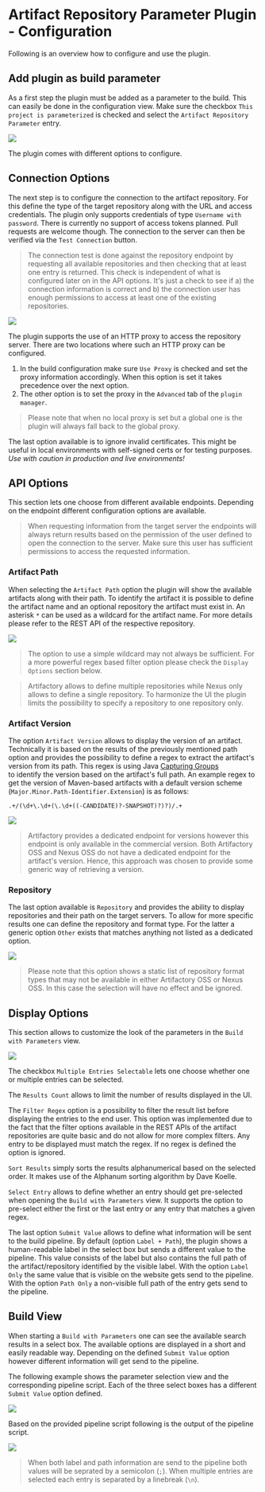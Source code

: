 # Artifact Repository Parameter Plugin - Configuration

Following is an overview how to configure and use the plugin.

## Add plugin as build parameter

As a first step the plugin must be added as a parameter to the build. This can easily be done
in the configuration view. Make sure the checkbox `This project is parameterized` is checked
and select the `Artifact Repository Parameter` entry.

![](img/param_select.png)

The plugin comes with different options to configure.

## Connection Options

The next step is to configure the connection to the artifact repository. For this define the
type of the target repository along with the URL and access credentials. The plugin only supports
credentials of type `Username with password`. There is currently no support of access tokens
planned. Pull requests are welcome though. The connection to the server can then be verified
via the `Test Connection` button.

> The connection test is done against the repository endpoint by requesting all available
> repositories and then checking that at least one entry is returned. This check is
> independent of what is configured later on in the API options. It's just a check to see
> if a) the connection information is correct and b) the connection user has enough
> permissions to access at least one of the existing repositories.

![](img/connection_options.png)

The plugin supports the use of an HTTP proxy to access the repository server. There are two
locations where such an HTTP proxy can be configured.

1. In the build configuration make sure `Use Proxy` is checked and set the proxy information
   accordingly. When this option is set it takes precedence over the next option.
2. The other option is to set the proxy in the `Advanced` tab of the `plugin manager`.

> Please note that when no local proxy is set but a global one is the plugin  will always
> fall back to the global proxy.

The last option available is to ignore invalid certificates. This might be useful in local
environments with self-signed certs or for testing purposes. _Use with caution in production
and live environments!_

## API Options

This section lets one choose from different available endpoints. Depending on the endpoint
different configuration options are available.

> When requesting information from the target server the endpoints will always return results
> based on the permission of the user defined to open the connection to the server. Make sure
> this user has sufficient permissions to access the requested information.

### Artifact Path

When selecting the `Artifact Path` option the plugin will show the available artifacts along
with their path. To identify the artifact it is possible to define the artifact name and an
optional repository the artifact must exist in. An asterisk `*` can be used as a wildcard for the
artifact name. For more details please refer to the REST API of the respective repository.

![](img/api_options_path.png)

> The option to use a simple wildcard may not always be sufficient. For a more powerful regex
> based filter option please check the `Display Options` section below.

> Artifactory allows to define multiple repositories while Nexus only allows to define a single
> repository. To harmonize the UI the plugin limits the possibility to specify a repository to one
> repository only.

### Artifact Version

The option `Artifact Version` allows to display the version of an artifact. Technically it is based
on the results of the previously mentioned path option and provides the possibility to define a
regex to extract the artifact's version from its path. This regex is using Java [Capturing Groups][link0]  
to identify the version based on the artifact's full path. An example regex to get the version of Maven-based
artifacts with a default version scheme (`Major.Minor.Path-Identifier.Extension`) is as follows:

```
.+/(\d+\.\d+(\.\d+((-CANDIDATE)?-SNAPSHOT)?)?)/.+
```

![](img/api_options_version.png)

> Artifactory provides a dedicated endpoint for versions however this endpoint is only available in
> the commercial version. Both Artifactory OSS and Nexus OSS do not have a dedicated endpoint for the
> artifact's version. Hence, this approach was chosen to provide some generic way of retrieving a version.

### Repository

The last option available is `Repository` and provides the ability to display repositories and their
path on the target servers. To allow for more specific results one can define the repository and format
type. For the latter a generic option `Other` exists that matches anything not listed as a dedicated
option.

![](img/api_options_repository.png)

> Please note that this option shows a static list of repository format types that may not be available
> in either Artifactory OSS or Nexus OSS. In this case the selection will have no effect and be ignored.

## Display Options

This section allows to customize the look of the parameters in the  `Build with Parameters` view.

![](img/display_options.png)

The checkbox `Multiple Entries Selectable` lets one choose whether one or multiple entries can be selected.

The `Results Count` allows to limit the number of results displayed in the UI.

The `Filter Regex` option is a possibility to filter the result list before displaying the entries
to the end user. This option was implemented due to the fact that the filter options available in
the REST APIs of the artifact repositories are quite basic and do not allow for more complex
filters. Any entry to be displayed must match the regex. If no regex is defined the option is ignored.

`Sort Results` simply sorts the results alphanumerical based on the selected order. It makes use of
the Alphanum sorting algorithm by Dave Koelle.

`Select Entry` allows to define whether an entry should get pre-selected when opening the
`Build with Parameters` view. It supports the option to pre-select either the first or the last entry
or any entry that matches a given regex.

The last option `Submit Value` allows to define what information will be sent to the build pipeline.
By default (option `Label + Path`), the plugin shows a human-readable label in the select box but sends
a different value to the pipeline. This value consists of the label but also contains the full path of
the artifact/repository identified by the visible label. With the option `Label Only` the same value
that is visible on the website gets send to the pipeline. With the option `Path Only` a non-visible
full path of the entry gets send to the pipeline.

## Build View

When starting a `Build with Parameters` one can see the available search results in a select box.
The available options are displayed in a short and easily readable way. Depending on the defined
`Submit Value` option however different information will get send to the pipeline.

The following example shows the parameter selection view and the corresponding pipeline script. Each
of the three select boxes has a different `Submit Value` option defined.

![](img/build_view.png)

Based on the provided pipeline script following is the output of the pipeline script.

![](img/build_console_output.png)


> When both label and path information are send to the pipeline both values will be seprated by
> a semicolon (`;`). When multiple entries are selected each entry is separated by a linebreak
> (`\n`).






[link0]: https://docs.oracle.com/javase/tutorial/essential/regex/groups.html
